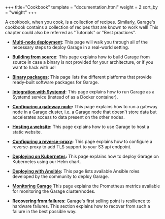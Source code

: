 +++
title="Cookbook"
template = "documentation.html"
weight = 2
sort_by = "weight"
+++

A cookbook, when you cook, is a collection of recipes.
Similarly, Garage's cookbook contains a collection of recipes that are known to work well!
This chapter could also be referred as "Tutorials" or "Best practices".

- **[Multi-node deployment](@/documentation/cookbook/real-world.md):** This page will walk you through all of the necessary
  steps to deploy Garage in a real-world setting.

- **[Building from source](@/documentation/cookbook/from-source.md):** This page explains how to build Garage from
  source in case a binary is not provided for your architecture, or if you want to
  hack with us!

- **[Binary packages](@/documentation/cookbook/binary-packages.md):** This page
  lists the different platforms that provide ready-built software packages for
  Garage.

- **[Integration with Systemd](@/documentation/cookbook/systemd.md):** This page explains how to run Garage
  as a Systemd service (instead of as a Docker container).

- **[Configuring a gateway node](@/documentation/cookbook/gateways.md):** This page explains how to run a gateway node in a Garage cluster, i.e. a Garage node that doesn't store data but accelerates access to data present on the other nodes.

- **[Hosting a website](@/documentation/cookbook/exposing-websites.md):** This page explains how to use Garage
  to host a static website.

- **[Configuring a reverse-proxy](@/documentation/cookbook/reverse-proxy.md):** This page explains how to configure a reverse-proxy to add TLS support to your S3 api endpoint.

- **[Deploying on Kubernetes](@/documentation/cookbook/kubernetes.md):** This page explains how to deploy Garage on Kubernetes using our Helm chart.

- **[Deploying with Ansible](@/documentation/cookbook/ansible.md):** This page lists available Ansible roles developed by the community to deploy Garage.

- **[Monitoring Garage](@/documentation/cookbook/monitoring.md)** This page
  explains the Prometheus metrics available for monitoring the Garage
  cluster/nodes.

- **[Recovering from failures](@/documentation/cookbook/recovering.md):** Garage's first selling point is resilience
  to hardware failures. This section explains how to recover from such a failure in the
  best possible way.
